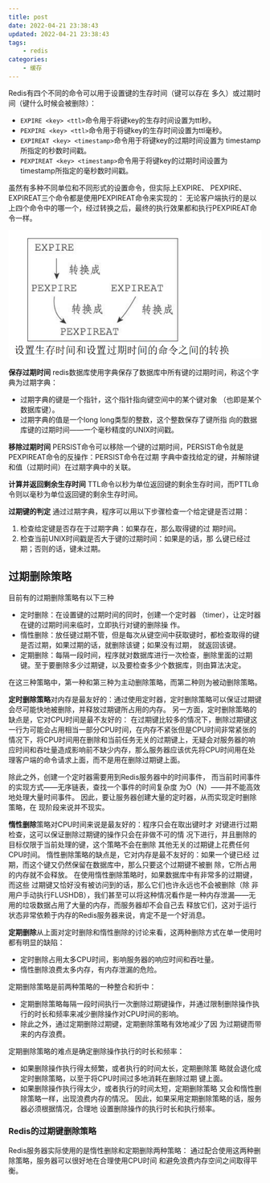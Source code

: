 ```yaml
---
title: post
date: 2022-04-21 23:38:43
updated: 2022-04-21 23:38:43
tags:
    - redis
categories:
    - 缓存
---
```


Redis有四个不同的命令可以用于设置键的生存时间（键可以存在 多久）或过期时间（键什么时候会被删除）：

* `EXPIRE <key> <ttl>`命令用于将键key的生存时间设置为ttl秒。
* `PEXPIRE <key> <ttl>`命令用于将键key的生存时间设置为ttl毫秒。
* `EXPIREAT <key> <timestamp>`命令用于将键key的过期时间设置为 timestamp所指定的秒数时间戳。
* `PEXPIREAT <key> <timestamp>`命令用于将键key的过期时间设置为 timestamp所指定的毫秒数时间戳。

虽然有多种不同单位和不同形式的设置命令，但实际上EXPIRE、 PEXPIRE、EXPIREAT三个命令都是使用PEXPIREAT命令来实现的： 无论客户端执行的是以上四个命令中的哪一个，经过转换之后，最终的执行效果都和执行PEXPIREAT命令一样。

![设置过期时间](https://raw.githubusercontent.com/fengxiu/img/master/20220421234049.png)

<!-- more -->

**保存过期时间**
redis数据库使用字典保存了数据库中所有键的过期时间，称这个字典为过期字典：

* 过期字典的键是一个指针，这个指针指向键空间中的某个键对象 （也即是某个数据库键）。
* 过期字典的值是一个long long类型的整数，这个整数保存了键所指 向的数据库键的过期时间——一个毫秒精度的UNIX时间戳。

**移除过期时间**
PERSIST命令可以移除一个键的过期时间，PERSIST命令就是PEXPIREAT命令的反操作：PERSIST命令在过期 字典中查找给定的键，并解除键和值（过期时间）在过期字典中的关联。

**计算并返回剩余生存时间**
TTL命令以秒为单位返回键的剩余生存时间，而PTTL命令则以毫秒为单位返回键的剩余生存时间。

**过期键的判定**
通过过期字典，程序可以用以下步骤检查一个给定键是否过期：

1. 检查给定键是否存在于过期字典：如果存在，那么取得键的过 期时间。
2. 检查当前UNIX时间戳是否大于键的过期时间：如果是的话，那 么键已经过期；否则的话，键未过期。

## 过期删除策略

目前有的过期删除策略有以下三种

* 定时删除：在设置键的过期时间的同时，创建一个定时器 （timer），让定时器在键的过期时间来临时，立即执行对键的删除操 作。
* 惰性删除：放任键过期不管，但是每次从键空间中获取键时，都检查取得的键是否过期，如果过期的话，就删除该键；如果没有过期， 就返回该键。
* 定期删除：每隔一段时间，程序就对数据库进行一次检查，删除里面的过期键。至于要删除多少过期键，以及要检查多少个数据库，则由算法决定。

在这三种策略中，第一种和第三种为主动删除策略，而第二种则为被动删除策略。

**定时删除策略**对内存是最友好的：通过使用定时器，定时删除策略可以保证过期键会尽可能快地被删除，并释放过期键所占用的内存。 
另一方面，定时删除策略的缺点是，它对CPU时间是最不友好的： 在过期键比较多的情况下，删除过期键这一行为可能会占用相当一部分CPU时间，在内存不紧张但是CPU时间非常紧张的情况下，将CPU时间用在删除和当前任务无关的过期键上，无疑会对服务器的响应时间和吞吐量造成影响前不缺少内存，那么服务器应该优先将CPU时间用在处理客户端的命令请求上面，而不是用在删除过期键上面。

 除此之外，创建一个定时器需要用到Redis服务器中的时间事件， 而当前时间事件的实现方式——无序链表，查找一个事件的时间复杂度 为O（N）——并不能高效地处理大量时间事件。 因此，要让服务器创建大量的定时器，从而实现定时删除策略，在 现阶段来说并不现实。

 **惰性删除**策略对CPU时间来说是最友好的：程序只会在取出键时才 对键进行过期检查，这可以保证删除过期键的操作只会在非做不可的情 况下进行，并且删除的目标仅限于当前处理的键，这个策略不会在删除 其他无关的过期键上花费任何CPU时间。 惰性删除策略的缺点是，它对内存是最不友好的：如果一个键已经 过期，而这个键又仍然保留在数据库中，那么只要这个过期键不被删 除，它所占用的内存就不会释放。 在使用惰性删除策略时，如果数据库中有非常多的过期键，而这些 过期键又恰好没有被访问到的话，那么它们也许永远也不会被删除（除 非用户手动执行FLUSHDB），我们甚至可以将这种情况看作是一种内存泄漏——无用的垃圾数据占用了大量的内存，而服务器却不会自己去 释放它们，这对于运行状态非常依赖于内存的Redis服务器来说，肯定不是一个好消息。

 **定期删除**从上面对定时删除和惰性删除的讨论来看，这两种删除方式在单一使用时都有明显的缺陷：

 * 定时删除占用太多CPU时间，影响服务器的响应时间和吞吐量。
 * 惰性删除浪费太多内存，有内存泄漏的危险。
  
定期删除策略是前两种策略的一种整合和折中：

* 定期删除策略每隔一段时间执行一次删除过期键操作，并通过限制删除操作执行的时长和频率来减少删除操作对CPU时间的影响。
* 除此之外，通过定期删除过期键，定期删除策略有效地减少了因 为过期键而带来的内存浪费。


定期删除策略的难点是确定删除操作执行的时长和频率： 

* 如果删除操作执行得太频繁，或者执行的时间太长，定期删除策 略就会退化成定时删除策略，以至于将CPU时间过多地消耗在删除过期 键上面。
* 如果删除操作执行得太少，或者执行的时间太短，定期删除策略 又会和惰性删除策略一样，出现浪费内存的情况。 因此，如果采用定期删除策略的话，服务器必须根据情况，合理地 设置删除操作的执行时长和执行频率。

### Redis的过期键删除策略

Redis服务器实际使用的是惰性删除和定期删除两种策略： 通过配合使用这两种删除策略，服务器可以很好地在合理使用CPU时间 和避免浪费内存空间之间取得平衡。